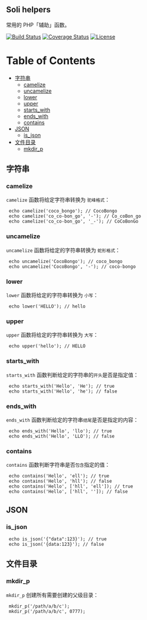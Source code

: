 Soli helpers
------------

常用的 PHP「辅助」函数。

[![Build Status](https://travis-ci.org/soliphp/helpers.svg?branch=master)](https://travis-ci.org/soliphp/helpers)
[![Coverage Status](https://coveralls.io/repos/github/soliphp/helpers/badge.svg?branch=master)](https://coveralls.io/github/soliphp/helpers?branch=master)
[![License](https://poser.pugx.org/soliphp/helpers/license)](https://packagist.org/packages/soliphp/helpers)

Table of Contents
=================

* [字符串](#字符串)
    * [camelize](#camelize)
    * [uncamelize](#uncamelize)
    * [lower](#lower)
    * [upper](#upper)
    * [starts_with](#starts_with)
    * [ends_with](#ends_with)
    * [contains](#contains)
* [JSON](#json)
    * [is_json](#is_json)
* [文件目录](#文件目录)
    * [mkdir_p](#mkdir_p)

## 字符串

### camelize

`camelize` 函数将给定字符串转换为 `驼峰格式`：

     echo camelize('coco_bongo'); // CocoBongo
     echo camelize('co_co-bon_go', '-'); // Co_coBon_go
     echo camelize('co_co-bon_go', '_-'); // CoCoBonGo

### uncamelize

`uncamelize` 函数将给定的字符串转换为 `蛇形格式`：

     echo uncamelize('CocoBongo'); // coco_bongo
     echo uncamelize('CocoBongo', '-'); // coco-bongo

### lower

`lower` 函数将给定的字符串转换为 `小写`：

     echo lower('HELLO'); // hello

### upper

`upper` 函数将给定的字符串转换为 `大写`：

     echo upper('hello'); // HELLO

### starts_with

`starts_with` 函数判断给定的字符串的`开头`是否是指定值：

     echo starts_with('Hello', 'He'); // true
     echo starts_with('Hello', 'he'); // false

### ends_with

`ends_with` 函数判断给定的字符串`结尾`是否是指定的内容：

     echo ends_with('Hello', 'llo'); // true
     echo ends_with('Hello', 'LLO'); // false

### contains

`contains` 函数判断字符串是否`包含`指定的值：

     echo contains('Hello', 'ell'); // true
     echo contains('Hello', 'hll'); // false
     echo contains('Hello', ['hll', 'ell']); // true
     echo contains('Hello', ['hll', '']); // false

## JSON

### is_json

     echo is_json('{"data":123}'); // true
     echo is_json('{data:123}'); // false

## 文件目录

### mkdir_p

`mkdir_p` 创建所有需要创建的父级目录：

     mkdir_p('/path/a/b/c');
     mkdir_p('/path/a/b/c', 0777);
